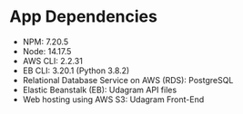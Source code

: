 # App Dependencies

- NPM: 7.20.5
- Node: 14.17.5
- AWS CLI: 2.2.31
- EB CLI: 3.20.1 (Python 3.8.2)
- Relational Database Service on AWS (RDS): PostgreSQL
- Elastic Beanstalk (EB): Udagram API files
- Web hosting using AWS S3: Udagram Front-End